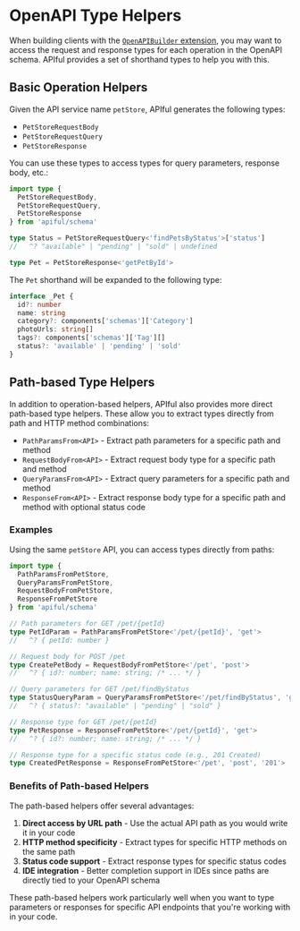 # OpenAPI Type Helpers

When building clients with the [`OpenAPIBuilder` extension](/extensions/openapi), you may want to access the request and response types for each operation in the OpenAPI schema. APIful provides a set of shorthand types to help you with this.

## Basic Operation Helpers

Given the API service name `petStore`, APIful generates the following types:

- `PetStoreRequestBody`
- `PetStoreRequestQuery`
- `PetStoreResponse`

You can use these types to access types for query parameters, response body, etc.:

```ts
import type {
  PetStoreRequestBody,
  PetStoreRequestQuery,
  PetStoreResponse
} from 'apiful/schema'

type Status = PetStoreRequestQuery<'findPetsByStatus'>['status']
//   ^? "available" | "pending" | "sold" | undefined

type Pet = PetStoreResponse<'getPetById'>
```

The `Pet` shorthand will be expanded to the following type:

```ts
interface _Pet {
  id?: number
  name: string
  category?: components['schemas']['Category']
  photoUrls: string[]
  tags?: components['schemas']['Tag'][]
  status?: 'available' | 'pending' | 'sold'
}
```

## Path-based Type Helpers

In addition to operation-based helpers, APIful also provides more direct path-based type helpers. These allow you to extract types directly from path and HTTP method combinations:

- `PathParamsFrom<API>` - Extract path parameters for a specific path and method
- `RequestBodyFrom<API>` - Extract request body type for a specific path and method
- `QueryParamsFrom<API>` - Extract query parameters for a specific path and method
- `ResponseFrom<API>` - Extract response body type for a specific path and method with optional status code

### Examples

Using the same `petStore` API, you can access types directly from paths:

```ts
import type {
  PathParamsFromPetStore,
  QueryParamsFromPetStore,
  RequestBodyFromPetStore,
  ResponseFromPetStore
} from 'apiful/schema'

// Path parameters for GET /pet/{petId}
type PetIdParam = PathParamsFromPetStore<'/pet/{petId}', 'get'>
//   ^? { petId: number }

// Request body for POST /pet
type CreatePetBody = RequestBodyFromPetStore<'/pet', 'post'>
//   ^? { id?: number; name: string; /* ... */ }

// Query parameters for GET /pet/findByStatus
type StatusQueryParam = QueryParamsFromPetStore<'/pet/findByStatus', 'get'>
//   ^? { status?: "available" | "pending" | "sold" }

// Response type for GET /pet/{petId}
type PetResponse = ResponseFromPetStore<'/pet/{petId}', 'get'>
//   ^? { id?: number; name: string; /* ... */ }

// Response type for a specific status code (e.g., 201 Created)
type CreatedPetResponse = ResponseFromPetStore<'/pet', 'post', '201'>
```

### Benefits of Path-based Helpers

The path-based helpers offer several advantages:

1. **Direct access by URL path** - Use the actual API path as you would write it in your code
2. **HTTP method specificity** - Extract types for specific HTTP methods on the same path
3. **Status code support** - Extract response types for specific status codes
4. **IDE integration** - Better completion support in IDEs since paths are directly tied to your OpenAPI schema

These path-based helpers work particularly well when you want to type parameters or responses for specific API endpoints that you're working with in your code.

